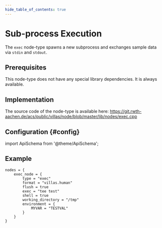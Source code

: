 ```yaml
---
hide_table_of_contents: true
---
```


# Sub-process Execution

The `exec` node-type spawns a new subprocess and exchanges sample data via `stdin` and `stdout`.

## Prerequisites

This node-type does not have any special library dependencies. It is always available.

## Implementation

The source code of the node-type is available here:
https://git.rwth-aachen.de/acs/public/villas/node/blob/master/lib/nodes/exec.cpp

## Configuration {#config}

import ApiSchema from '@theme/ApiSchema';

<ApiSchema id="node" example pointer="#/components/schemas/exec" />

## Example

``` url="external/node/etc/examples/nodes/exec.conf" title="node/etc/examples/nodes/exec.conf"
nodes = {
	exec_node = {
		type = "exec"
		format = "villas.human"
		flush = true
		exec = "tee test"
		shell = true
		working_directory = "/tmp"
		environment = {
			MYVAR = "TESTVAL"
		}
	}
}
```
